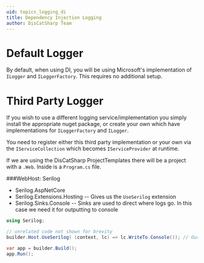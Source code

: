 ```yaml
---
uid: topics_logging_di
title: Dependency Injection Logging
author: DisCatSharp Team
---
```


# Default Logger

By default, when using DI, you will be using Microsoft's implementation of `ILogger` and `ILoggerFactory`. This requires no additional setup.

# Third Party Logger

If you wish to use a different logging service/implementation you simply install the appropriate nuget package, or create your own which have implementations for `ILoggerFactory` and `ILogger`.

You need to register either this third party implementation or your own via the `IServiceCollection` which becomes `IServiceProvider` at runtime.

If we are using the DisCatSharp ProjectTemplates there will be a project with a `.Web`. Inside is a `Program.cs` file.

###WebHost: Serilog

- Serilog.AspNetCore
- Serilog.Extensions.Hosting -- Gives us the `UseSerilog` extension
- Serilog.Sinks.Console      -- Sinks are used to direct where logs go. In this case we need it for outputting to console

```csharp
using Serilog;

// unrelated code not shown for brevity
builder.Host.UseSerilog( (context, lc) => lc.WriteTo.Console()); // Our logs are directed to the console

var app = builder.Build();
app.Run();
```
